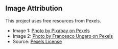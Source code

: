 ## Image Attribution

This project uses free resources from Pexels.

- Image 1: [Photo by Pixabay on Pexels](https://www.pexels.com/photo/270756/)
- Image 2: [Photo by Francesco Ungaro on Pexels](https://www.pexels.com/photo/991422/)
- Source: [Pexels License](https://www.pexels.com/license/)